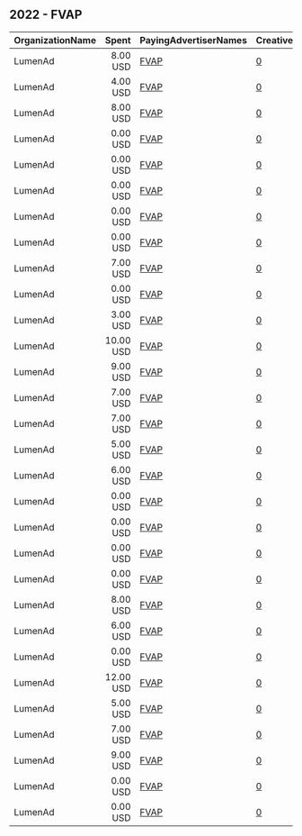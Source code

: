 ## 2022 - FVAP 
|OrganizationName|Spent|PayingAdvertiserNames|CreativeUrls|Impressions|Genders|AgeBrackets|CountryCodes|BillingAddresses|CandidateBallotInformation|
|:---|---:|:---|:---|---:|:---|:---|:---|:---|:---|
|LumenAd|8.00 USD|[FVAP](2022/FVAP.md)|[0](https://www.snap.com/political-ads/asset/4cf292f525451125fbb18ad5ae944be308a27110914a3cf3fbf3e9da94945b57?mediaType=mp4)|2,750||18-29|united states|US|Federal Voting Assistance Program|
|LumenAd|4.00 USD|[FVAP](2022/FVAP.md)|[0](https://www.snap.com/political-ads/asset/554ef36c056d7605a089debdf15893e377d1edd71863e67b3d565aba5e2ac5e6?mediaType=mp4)|384||18-29|united states|US|Federal Voting Assistance Program|
|LumenAd|8.00 USD|[FVAP](2022/FVAP.md)|[0](https://www.snap.com/political-ads/asset/87226c3675232f39bb76873ef8a309dc12905eca0402f2b60f3219cb03e62a4d?mediaType=mp4)|2,877||18-29|united states|US|Federal Voting Assistance Program|
|LumenAd|0.00 USD|[FVAP](2022/FVAP.md)|[0](https://www.snap.com/political-ads/asset/fedb2e06e0de4930fcd0c79a2ee142a5a0237807d136ac0704297ec9c20ce836?mediaType=mp4)|5||18-29|united states|US|Federal Voting Assistance Program|
|LumenAd|0.00 USD|[FVAP](2022/FVAP.md)|[0](https://www.snap.com/political-ads/asset/0b6481a9908482693a053f4fe7e204b49ebc21dcc6100451ddf7595828a18bba?mediaType=mp4)|5||18-29|united states|US|Federal Voting Assistance Program|
|LumenAd|0.00 USD|[FVAP](2022/FVAP.md)|[0](https://www.snap.com/political-ads/asset/87226c3675232f39bb76873ef8a309dc12905eca0402f2b60f3219cb03e62a4d?mediaType=mp4)|6||18-29|united states|US|Federal Voting Assistance Program|
|LumenAd|0.00 USD|[FVAP](2022/FVAP.md)|[0](https://www.snap.com/political-ads/asset/d9d43957d55ff93008566f87658fddbd61405258bb8698ad860ebadded402d32?mediaType=mp4)|1||18-29|united states|US|Federal Voting Assistance Program|
|LumenAd|0.00 USD|[FVAP](2022/FVAP.md)|[0](https://www.snap.com/political-ads/asset/4cf292f525451125fbb18ad5ae944be308a27110914a3cf3fbf3e9da94945b57?mediaType=mp4)|2||18-29|united states|US|Federal Voting Assistance Program|
|LumenAd|7.00 USD|[FVAP](2022/FVAP.md)|[0](https://www.snap.com/political-ads/asset/c2e98a59bb60c2f624baf3b052db73e0eca3a9da64c46908b4813834149cbfa0?mediaType=mp4)|2,577||18-29|united states|US|Federal Voting Assistance Program|
|LumenAd|0.00 USD|[FVAP](2022/FVAP.md)|[0](https://www.snap.com/political-ads/asset/c2e98a59bb60c2f624baf3b052db73e0eca3a9da64c46908b4813834149cbfa0?mediaType=mp4)|7||18-29|united states|US|Federal Voting Assistance Program|
|LumenAd|3.00 USD|[FVAP](2022/FVAP.md)|[0](https://www.snap.com/political-ads/asset/d9d43957d55ff93008566f87658fddbd61405258bb8698ad860ebadded402d32?mediaType=mp4)|373||18-29|united states|US|Federal Voting Assistance Program|
|LumenAd|10.00 USD|[FVAP](2022/FVAP.md)|[0](https://www.snap.com/political-ads/asset/72eabf3a4905d604fe00087458faf7be758ed2348d3040dde2cdfdb53f46f386?mediaType=mp4)|942||18-29|united states|US|Federal Voting Assistance Program|
|LumenAd|9.00 USD|[FVAP](2022/FVAP.md)|[0](https://www.snap.com/political-ads/asset/fedb2e06e0de4930fcd0c79a2ee142a5a0237807d136ac0704297ec9c20ce836?mediaType=mp4)|3,020||18-29|united states|US|Federal Voting Assistance Program|
|LumenAd|7.00 USD|[FVAP](2022/FVAP.md)|[0](https://www.snap.com/political-ads/asset/cde734e058cc6c1ebb2eed50ee0a6fdd986dc1315856fceff5ef063af8d11fe1?mediaType=mp4)|2,381||18-29|united states|US|Federal Voting Assistance Program|
|LumenAd|7.00 USD|[FVAP](2022/FVAP.md)|[0](https://www.snap.com/political-ads/asset/e4b80a2194acde808941b01c7b024188ed687b4c73ec63e7b7c201b22c692b2c?mediaType=mp4)|2,455||18-29|united states|US|Federal Voting Assistance Program|
|LumenAd|5.00 USD|[FVAP](2022/FVAP.md)|[0](https://www.snap.com/political-ads/asset/e65242ebae15f5aeecb750229cdb751381290ff1a35bcd33c3c0bda957fc80f7?mediaType=mp4)|466||18-29|united states|US|Federal Voting Assistance Program|
|LumenAd|6.00 USD|[FVAP](2022/FVAP.md)|[0](https://www.snap.com/political-ads/asset/27e60feb32d7064cd7107d98cdf0e1e6b200b2eb760be0a7d898c929b9ff7e24?mediaType=mp4)|626||18-29|united states|US|Federal Voting Assistance Program|
|LumenAd|0.00 USD|[FVAP](2022/FVAP.md)|[0](https://www.snap.com/political-ads/asset/e65242ebae15f5aeecb750229cdb751381290ff1a35bcd33c3c0bda957fc80f7?mediaType=mp4)|2||18-29|united states|US|Federal Voting Assistance Program|
|LumenAd|0.00 USD|[FVAP](2022/FVAP.md)|[0](https://www.snap.com/political-ads/asset/c2fa99afb88bab87c1d0241d2a2b024e65f8ee774a153993e8ad318d12264b66?mediaType=mp4)|10||18-29|united states|US|Federal Voting Assistance Program|
|LumenAd|0.00 USD|[FVAP](2022/FVAP.md)|[0](https://www.snap.com/political-ads/asset/27e60feb32d7064cd7107d98cdf0e1e6b200b2eb760be0a7d898c929b9ff7e24?mediaType=mp4)|2||18-29|united states|US|Federal Voting Assistance Program|
|LumenAd|0.00 USD|[FVAP](2022/FVAP.md)|[0](https://www.snap.com/political-ads/asset/3704abc078c3849acc3bc927dbe351d3794ce70332ba8f6cb9540c5f7a4c811b?mediaType=mp4)|9||18-29|united states|US|Federal Voting Assistance Program|
|LumenAd|8.00 USD|[FVAP](2022/FVAP.md)|[0](https://www.snap.com/political-ads/asset/c2505d5b1697aa46d90eacdabed3c8f192d7e1f741761325e443ffb6a7312f7c?mediaType=mp4)|768||18-29|united states|US|Federal Voting Assistance Program|
|LumenAd|6.00 USD|[FVAP](2022/FVAP.md)|[0](https://www.snap.com/political-ads/asset/3704abc078c3849acc3bc927dbe351d3794ce70332ba8f6cb9540c5f7a4c811b?mediaType=mp4)|2,187||18-29|united states|US|Federal Voting Assistance Program|
|LumenAd|0.00 USD|[FVAP](2022/FVAP.md)|[0](https://www.snap.com/political-ads/asset/e4b80a2194acde808941b01c7b024188ed687b4c73ec63e7b7c201b22c692b2c?mediaType=mp4)|7||18-29|united states|US|Federal Voting Assistance Program|
|LumenAd|12.00 USD|[FVAP](2022/FVAP.md)|[0](https://www.snap.com/political-ads/asset/532f720e29afce8198a2a5428853049152a57bb52019e0f38077c838a7490dde?mediaType=mp4)|1,023||18-29|united states|US|Federal Voting Assistance Program|
|LumenAd|5.00 USD|[FVAP](2022/FVAP.md)|[0](https://www.snap.com/political-ads/asset/c2fa99afb88bab87c1d0241d2a2b024e65f8ee774a153993e8ad318d12264b66?mediaType=mp4)|1,982||18-29|united states|US|Federal Voting Assistance Program|
|LumenAd|7.00 USD|[FVAP](2022/FVAP.md)|[0](https://www.snap.com/political-ads/asset/0b6481a9908482693a053f4fe7e204b49ebc21dcc6100451ddf7595828a18bba?mediaType=mp4)|2,556||18-29|united states|US|Federal Voting Assistance Program|
|LumenAd|9.00 USD|[FVAP](2022/FVAP.md)|[0](https://www.snap.com/political-ads/asset/3a8da3e56bd4e8f012c2a9e00dc0d42b40fb797a0042124e16e3f01822240647?mediaType=mp4)|770||18-29|united states|US|Federal Voting Assistance Program|
|LumenAd|0.00 USD|[FVAP](2022/FVAP.md)|[0](https://www.snap.com/political-ads/asset/cde734e058cc6c1ebb2eed50ee0a6fdd986dc1315856fceff5ef063af8d11fe1?mediaType=mp4)|11||18-29|united states|US|Federal Voting Assistance Program|
|LumenAd|0.00 USD|[FVAP](2022/FVAP.md)|[0](https://www.snap.com/political-ads/asset/532f720e29afce8198a2a5428853049152a57bb52019e0f38077c838a7490dde?mediaType=mp4)|1||18-29|united states|US|Federal Voting Assistance Program|
